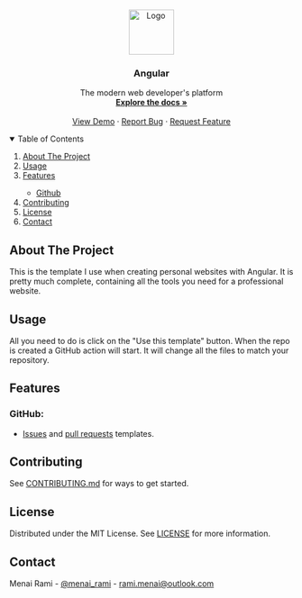 <br />
<p align="center">
  <a href="https://github.com/rmenai-blueprints/angular">
    <img src="https://angular.io/assets/images/logos/angular/angular.svg" alt="Logo" width="80" height="80">
  </a>

<h3 align="center">Angular</h3>

  <p align="center">
    The modern web developer's platform
    <br />
    <a href="https://github.com/rmenai-blueprints/angular"><strong>Explore the docs »</strong></a>
    <br />
    <br />
    <a href="https://github.com/rmenai-blueprints/angular">View Demo</a>
    ·
    <a href="https://github.com/rmenai-blueprints/angular/issues/new?assignees=&labels=&template=bug_report.md&title=">Report Bug</a>
    ·
    <a href="https://github.com/rmenai-blueprints/angular/issues/new?assignees=&labels=&template=feature_request.md&title=">Request Feature</a>
  </p>

<!-- TABLE OF CONTENTS -->
<details open="open">
  <summary>Table of Contents</summary>
  <ol>
    <li>
      <a href="#about-the-project">About The Project</a>
    </li>
    <li><a href="#usage">Usage</a></li>
    <li><a href="#features">Features</a></li>
    <ul>
        <li><a href="#github">Github</a></li>
      </ul>
    <li><a href="#contributing">Contributing</a></li>
    <li><a href="#license">License</a></li>
    <li><a href="#contact">Contact</a></li>
  </ol>
</details>



<!-- ABOUT THE PROJECT -->

## About The Project

This is the template I use when creating personal websites with Angular.
It is pretty much complete, containing all the tools you need for a professional website.

<!-- Usage -->

## Usage

All you need to do is click on the "Use this template" button. When the repo is created a GitHub action will start. It
will change all the files to match your repository.

<!-- Features -->

## Features

### GitHub:
* [Issues](https://github.com/rmenai/python-structure/tree/main/.github/ISSUE_TEMPLATE)
  and [pull requests](https://github.com/rmenai/python-structure/blob/main/.github/pull_request_template.md) templates.

<!-- CONTRIBUTING -->

## Contributing

See [CONTRIBUTING.md](https://github.com/rmenai-blueprints/angular/blob/main/CONTRIBUTING.md) for ways to get started.

<!-- LICENSE -->

## License

Distributed under the MIT License. See [LICENSE](https://github.com/rmenai-blueprints/angular/blob/main/LICENSE) for more
information.

<!-- CONTACT -->

## Contact

Menai Rami - [@menai_rami](https://twitter.com/menai_rami) - rami.menai@outlook.com